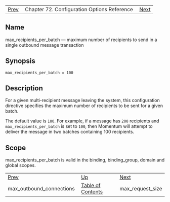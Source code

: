 |     |     |     |
| --- | --- | --- |
| [Prev](conf.ref.max_outbound_connections)  | Chapter 72. Configuration Options Reference |  [Next](config.max_request_size) |

<a name="conf.ref.max_recipients_per_batch"></a>
## Name

max_recipients_per_batch — maximum number of recipients to send in a single outbound message transaction

## Synopsis

`max_recipients_per_batch = 100`

<a name="idp25354992"></a>
## Description

For a given multi-recipient message leaving the system, this configuration directive specifies the maximum number of recipients to be sent for a given batch.

The default value is `100`. For example, if a message has `200` recipients and `max_recipients_per_batch` is set to `100`, then Momentum will attempt to deliver the message in two batches containing 100 recipients.

<a name="idp25359328"></a>
## Scope

max_recipients_per_batch is valid in the binding, binding_group, domain and global scopes.

|     |     |     |
| --- | --- | --- |
| [Prev](conf.ref.max_outbound_connections)  | [Up](config.options.ref) |  [Next](config.max_request_size) |
| max_outbound_connections  | [Table of Contents](index) |  max_request_size |

